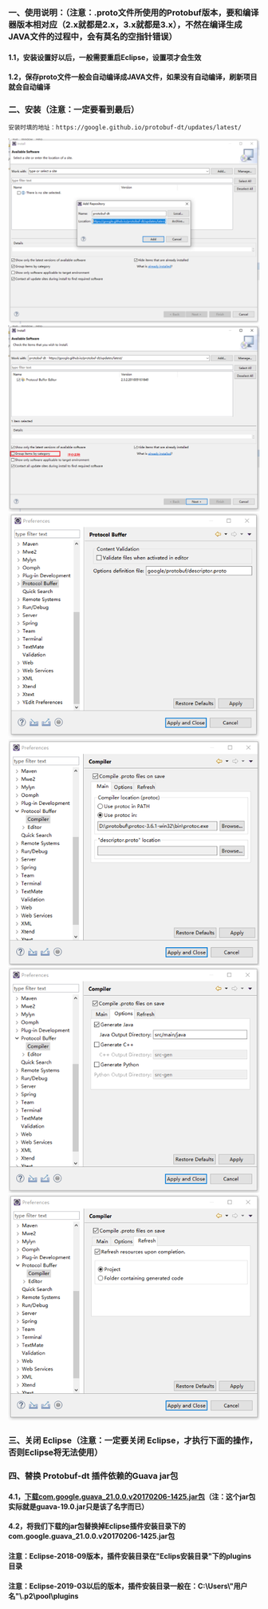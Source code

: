 ### 一、使用说明：（注意：.proto文件所使用的Protobuf版本，要和编译器版本相对应（2.x就都是2.x，3.x就都是3.x），不然在编译生成JAVA文件的过程中，会有莫名的空指针错误）
#### 1.1，安装设置好以后，一般需要重启Eclipse，设置项才会生效
#### 1.2，保存proto文件一般会自动编译成JAVA文件，如果没有自动编译，刷新项目就会自动编译
### 二、安装（注意：一定要看到最后）
```bash
安装时填的地址：https://google.github.io/protobuf-dt/updates/latest/
```
![image](https://github.com/firechiang/hadoop-test/blob/master/protobuf/image/1.png)
![image](https://github.com/firechiang/hadoop-test/blob/master/protobuf/image/2.png)
![image](https://github.com/firechiang/hadoop-test/blob/master/protobuf/image/3.png)
![image](https://github.com/firechiang/hadoop-test/blob/master/protobuf/image/4.png)
![image](https://github.com/firechiang/hadoop-test/blob/master/protobuf/image/5.png)
![image](https://github.com/firechiang/hadoop-test/blob/master/protobuf/image/6.png)

### 三、关闭 Eclipse（注意：一定要关闭 Eclipse，才执行下面的操作，否则Eclipse将无法使用）
### 四、替换 Protobuf-dt 插件依赖的Guava jar包
#### 4.1，[下载com.google.guava_21.0.0.v20170206-1425.jar包][1]（注：这个jar包实际就是guava-19.0.jar只是该了名字而已）
#### 4.2，将我们下载的jar包替换掉Eclipse插件安装目录下的com.google.guava_21.0.0.v20170206-1425.jar包
#### 注意：Eclipse-2018-09版本，插件安装目录在"Eclips安装目录"下的plugins 目录
#### 注意：Eclipse-2019-03以后的版本，插件安装目录一般在：C:\\Users\\"用户名"\\.p2\\pool\\plugins

[1]: https://github.com/firechiang/hadoop-test/blob/master/protobuf/plug/com.google.guava_21.0.0.v20170206-1425.jar
